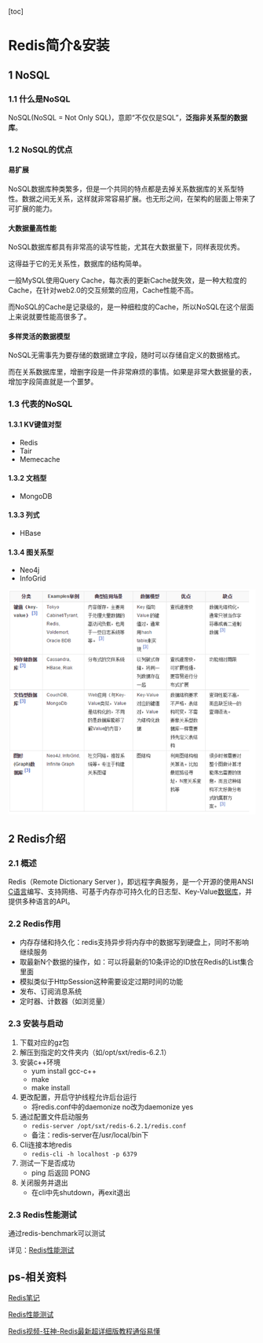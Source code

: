 [toc]

# Redis简介&安装

## 1 NoSQL

### 1.1 什么是NoSQL

NoSQL(NoSQL = Not Only SQL)，意即“不仅仅是SQL”，**泛指非关系型的数据库**。 

### 1.2 NoSQL的优点

#### 易扩展

NoSQL数据库种类繁多，但是一个共同的特点都是去掉关系数据库的关系型特性。数据之间无关系，这样就非常容易扩展。也无形之间，在架构的层面上带来了可扩展的能力。

#### 大数据量高性能

NoSQL数据库都具有非常高的读写性能，尤其在大数据量下，同样表现优秀。

这得益于它的无关系性，数据库的结构简单。

一般MySQL使用Query Cache，每次表的更新Cache就失效，是一种大粒度的Cache，在针对web2.0的交互频繁的应用，Cache性能不高。

而NoSQL的Cache是记录级的，是一种细粒度的Cache，所以NoSQL在这个层面上来说就要性能高很多了。

#### 多样灵活的数据模型

NoSQL无需事先为要存储的数据建立字段，随时可以存储自定义的数据格式。

而在关系数据库里，增删字段是一件非常麻烦的事情。如果是非常大数据量的表，增加字段简直就是一个噩梦。

### 1.3 代表的NoSQL

#### 1.3.1 KV键值对型

- Redis
- Tair
- Memecache

#### 1.3.2 文档型

- MongoDB

#### 1.3.3 列式

- HBase

#### 1.3.4 图关系型

- Neo4j
- InfoGrid

![1615021007215](picture/1615021007215.png)

## 2 Redis介绍

### 2.1 概述

Redis（Remote Dictionary Server )，即远程字典服务，是一个开源的使用ANSI [C语言](https://baike.baidu.com/item/C语言)编写、支持网络、可基于内存亦可持久化的日志型、Key-Value[数据库](https://baike.baidu.com/item/数据库/103728)，并提供多种语言的API。 

### 2.2 Redis作用

- 内存存储和持久化：redis支持异步将内存中的数据写到硬盘上，同时不影响继续服务
- 取最新N个数据的操作，如：可以将最新的10条评论的ID放在Redis的List集合里面
- 模拟类似于HttpSession这种需要设定过期时间的功能
- 发布、订阅消息系统
- 定时器、计数器（如浏览量）

### 2.3 安装与启动

1. 下载对应的gz包
2. 解压到指定的文件夹内（如/opt/sxt/redis-6.2.1）
3. 安装c++环境
    - yum install gcc-c++
    - make
    - make install
4. 更改配置，开启守护线程允许后台运行
    - 将redis.conf中的daemonize no改为daemonize yes
5. 通过配置文件启动服务
    - `redis-server /opt/sxt/redis-6.2.1/redis.conf`
    - 备注：redis-server在/usr/local/bin下
6. Cli连接本地redis
    - `redis-cli -h localhost -p 6379`
7. 测试一下是否成功
    - ping 后返回 PONG
8. 关闭服务并退出
    - 在cli中先shutdown，再exit退出

### 2.3 Redis性能测试

通过redis-benchmark可以测试

详见：[Redis性能测试]( https://www.runoob.com/redis/redis-benchmarks.html )

## ps-相关资料

[Redis笔记]( https://my.oschina.net/jallenkwong/blog/4411044 )

[Redis性能测试]( https://www.runoob.com/redis/redis-benchmarks.html )

[Redis视频-狂神-Redis最新超详细版教程通俗易懂](https://www.bilibili.com/video/BV1S54y1R7SB?p=4&spm_id_from=pageDriver )

